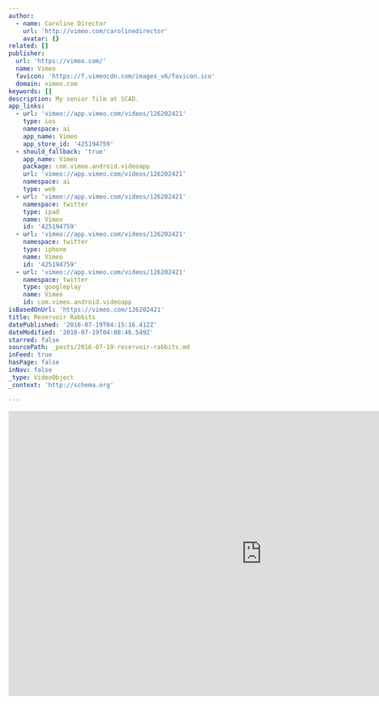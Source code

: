 ```yaml
---
author:
  - name: Caroline Director
    url: 'http://vimeo.com/carolinedirector'
    avatar: {}
related: []
publisher:
  url: 'https://vimeo.com/'
  name: Vimeo
  favicon: 'https://f.vimeocdn.com/images_v6/favicon.ico'
  domain: vimeo.com
keywords: []
description: My senior film at SCAD.
app_links:
  - url: 'vimeo://app.vimeo.com/videos/126202421'
    type: ios
    namespace: ai
    app_name: Vimeo
    app_store_id: '425194759'
  - should_fallback: 'true'
    app_name: Vimeo
    package: com.vimeo.android.videoapp
    url: 'vimeo://app.vimeo.com/videos/126202421'
    namespace: ai
    type: web
  - url: 'vimeo://app.vimeo.com/videos/126202421'
    namespace: twitter
    type: ipad
    name: Vimeo
    id: '425194759'
  - url: 'vimeo://app.vimeo.com/videos/126202421'
    namespace: twitter
    type: iphone
    name: Vimeo
    id: '425194759'
  - url: 'vimeo://app.vimeo.com/videos/126202421'
    namespace: twitter
    type: googleplay
    name: Vimeo
    id: com.vimeo.android.videoapp
isBasedOnUrl: 'https://vimeo.com/126202421'
title: Reservoir Rabbits
datePublished: '2016-07-19T04:15:16.412Z'
dateModified: '2016-07-19T04:08:46.549Z'
starred: false
sourcePath: _posts/2016-07-19-reservoir-rabbits.md
inFeed: true
hasPage: false
inNav: false
_type: VideoObject
_context: 'http://schema.org'

---
```

<iframe src="https://cdn.embedly.com/widgets/media.html?src=https%3A%2F%2Fplayer.vimeo.com%2Fvideo%2F126202421&amp;url=https%3A%2F%2Fvimeo.com%2F126202421&amp;image=http%3A%2F%2Fi.vimeocdn.com%2Fvideo%2F516565504_1280.jpg&amp;key=b7d04c9b404c499eba89ee7072e1c4f7&amp;type=text%2Fhtml&amp;schema=vimeo" width="1000" height="563" scrolling="no" frameborder="0" allowfullscreen="" style=""></iframe>